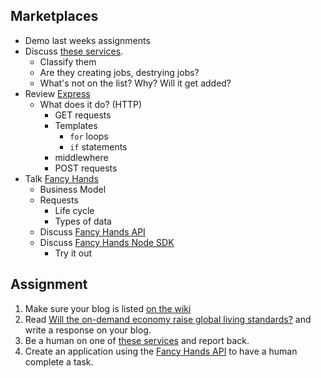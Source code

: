 ## Marketplaces

* Demo last weeks assignments
* Discuss [these services](https://docs.google.com/spreadsheets/d/10U8BtrQON8WmT7pfvaGjnsY4YgcDEW0T-niR0tmqV10/edit#gid=0).
  * Classify them
  * Are they creating jobs, destrying jobs?
  * What's not on the list? Why? Will it get added?
* Review [Express](http://expressjs.com/)
  * What does it do? (HTTP)
    * GET requests
    * Templates
	  * `for` loops
  	  * `if` statements
    * middlewhere
    * POST requests
* Talk [Fancy Hands](https://www.fancyhands.com)
    * Business Model
    * Requests
      * Life cycle
      * Types of data
    * Discuss [Fancy Hands API](https://www.fancyhands.com/developer)
    * Discuss [Fancy Hands Node SDK](https://github.com/fancyhands/fancyhands-node)
      * Try it out

## Assignment

1. Make sure your blog is listed [on the wiki](https://github.com/tedroden/nyu-labor-class/wiki)
2. Read [Will the on-demand economy raise global living standards?](https://www.weforum.org/agenda/2015/09/will-the-on-demand-economy-raise-global-living-standards/) and write a response on your blog.
3. Be a human on one of [these services](https://docs.google.com/spreadsheets/d/10U8BtrQON8WmT7pfvaGjnsY4YgcDEW0T-niR0tmqV10/edit#gid=0) and report back.
4. Create an application using the [Fancy Hands API](https://www.fancyhands.com/api) to have a human complete a task.

